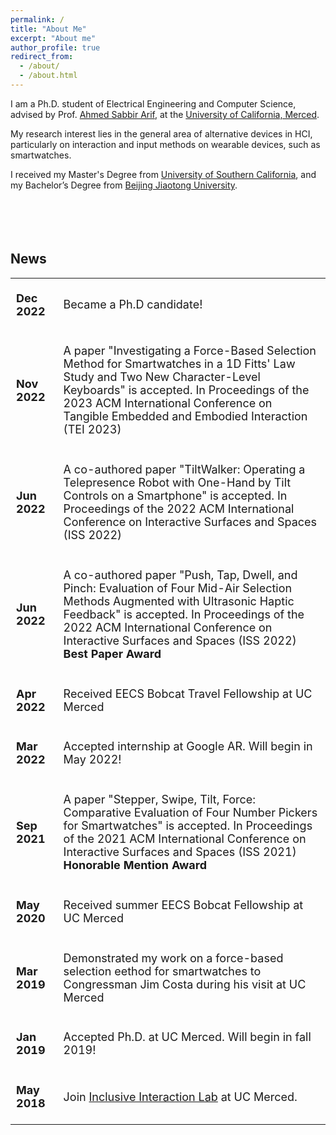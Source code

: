 ```yaml
---
permalink: /
title: "About Me"
excerpt: "About me"
author_profile: true
redirect_from: 
  - /about/
  - /about.html
---
```


I am a Ph.D. student of Electrical Engineering and Computer Science, advised by Prof. [Ahmed Sabbir Arif](http://www.asarif.com/), at the [University of California, Merced](https://www.ucmerced.edu/).


My research interest lies in the general area of alternative devices in HCI, particularly on interaction and input methods on wearable devices, such as smartwatches.

I received my Master's Degree from [University of Southern California](https://www.usc.edu/), and my Bachelor’s Degree from [Beijing Jiaotong University](http://en.njtu.edu.cn/).
<br/><br/><br/><br/><br/>

News
------
<table style="font-size:18px">
  <tbody>
    <colgroup>
      <col width="15%" />
      <col width="85%" />
    </colgroup>
    <tr>
      <td><p><b>Dec 2022</b></p></td>
      <td><p>Became a Ph.D candidate!</p></td>
    </tr>
    <tr>
      <td><p><b>Nov 2022</b></p></td>
      <td><p>A paper "Investigating a Force-Based Selection Method for Smartwatches in a 1D Fitts' Law Study and Two New Character-Level Keyboards" is accepted. In Proceedings of the 2023 ACM International Conference on Tangible Embedded and Embodied Interaction (TEI 2023)</p></td>
    </tr>
    <tr>
      <td><p><b>Jun 2022</b></p></td>
      <td><p>A co-authored paper "TiltWalker: Operating a Telepresence Robot with One-Hand by Tilt Controls on a Smartphone" is accepted. In Proceedings of the 2022 ACM International Conference on Interactive Surfaces and Spaces (ISS 2022)</p></td>
    </tr>
    <tr>
      <td><p><b>Jun 2022</b></p></td>
      <td><p>A co-authored paper "Push, Tap, Dwell, and Pinch: Evaluation of Four Mid-Air Selection Methods Augmented with Ultrasonic Haptic Feedback" is accepted. In Proceedings of the 2022 ACM International Conference on Interactive Surfaces and Spaces (ISS 2022) <strong>Best Paper Award</strong></p></td>
    </tr>
    <tr>
      <td><p><b>Apr 2022</b></p></td>
      <td><p>Received EECS Bobcat Travel Fellowship at UC Merced</p></td>
    </tr>
    <tr>
      <td><p><b>Mar 2022</b></p></td>
      <td><p>Accepted internship at Google AR. Will begin in May 2022!</p></td>
    </tr>
    <tr>
      <td><p><b>Sep 2021</b></p></td>
      <td><p>A paper "Stepper, Swipe, Tilt, Force: Comparative Evaluation of Four Number Pickers for Smartwatches" is accepted. In Proceedings of the 2021 ACM International Conference on Interactive Surfaces and Spaces (ISS 2021) <strong>Honorable Mention Award</strong></p></td>
    </tr>
    <tr>
      <td><p><b>May 2020</b></p></td>
      <td><p>Received summer EECS Bobcat Fellowship at UC Merced</p></td>
    </tr>
    <tr>
      <td><p><b>Mar 2019</b></p></td>
      <td><p>Demonstrated my work on a force-based selection eethod for smartwatches to Congressman Jim Costa during his visit at UC Merced</p></td>
    </tr>
    <tr>
      <td><p><b>Jan 2019</b></p></td>
      <td><p>Accepted Ph.D. at UC Merced. Will begin in fall 2019!</p></td>
    </tr>
    <tr>
      <td><p><b>May 2018</b></p></td>
      <td><p>Join <a href="http://www.asarif.com/index.html">Inclusive Interaction Lab</a> at UC Merced.</p></td>
    </tr>
  </tbody>
</table>

  
